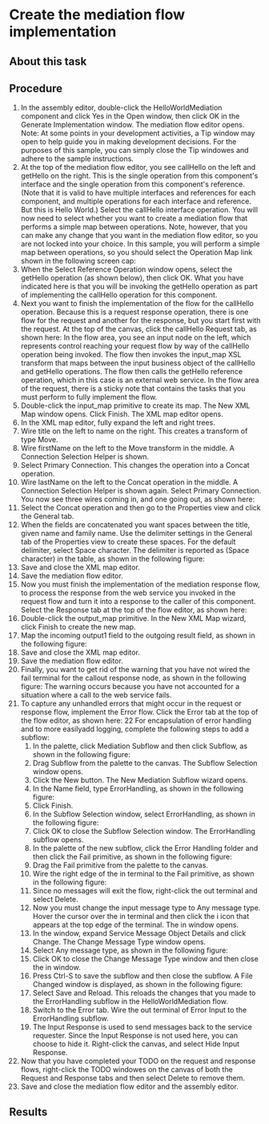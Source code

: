 <!-- image -->

# Create the mediation flow implementation

## About this task

## Procedure

1. In the assembly editor, double-click the HelloWorldMediation component
and click Yes in the Open window, then click OK in the
Generate Implementation window. The mediation flow editor opens.
Note: At some points in your development activities, a Tip window
may open to help guide you in making development decisions. For the
purposes of this sample, you can simply close the Tip windowes and
adhere to the sample instructions.
2. At the top of the mediation flow editor, you see callHello on
the left and getHello  on the right. This is the single operation
from this component's interface and the single operation from
this component's reference. (Note that it is valid to have multiple
interfaces and references for each component, and multiple operations
for each interface and reference. But this is Hello World.)
Select the callHello interface operation. You
will now need to select whether you want to create a mediation flow
that performs a simple map between operations. Note, however, that
you can make any change that you want in the mediation flow editor,
so you are not locked into your choice. In this sample, you will perform
a simple map between operations, so you should select the Operation
Map link shown in the following screen cap:
3. When the Select Reference Operation window opens, select
the getHello operation (as shown below), then
click OK.  What you have
indicated here is that you will be invoking the getHello operation
as part of implementing the callHello operation for this component.
4. Next you want to finish the implementation of the flow for
the callHello operation. Because this is a request response
operation, there is one flow for the request and another for the response,
but you start first with the request. At the top of the canvas, click
the callHello Request tab, as shown here:    In the flow area, you see an input node
on the left, which represents control reaching your request flow by
way of the callHello operation being invoked. The flow then invokes
the input\_map XSL transform that maps between the input business object
of the callHello and getHello operations. The flow then calls the
getHello reference operation, which in this case is an external web
service. In the flow area of the request, there is a sticky note that
contains the tasks that you must perform to fully implement the flow.
5. Double-click the input\_map primitive
to create its map. The New XML Map  window opens. Click Finish.
The XML map editor opens.
6. In the XML map editor, fully expand the left and right
trees.
7. Wire title on the left to name on the right.
This creates a transform of type Move.
8. Wire firstName on the left to the Move transform
in the middle. A Connection Selection Helper is shown.
9. Select Primary Connection. This
changes the operation into a Concat operation.
10. Wire lastName on the left to the Concat operation
in the middle. A Connection Selection Helper is shown again. Select Primary
Connection. You now see three wires coming in, and one
going out, as shown here:
11. Select the Concat operation and then go to the Properties 
view and click the General tab.
12. When the fields are concatenated you want spaces between
the title, given name and family name. Use the delimiter settings
in the General tab of the Properties view
to create these spaces. For the default delimiter, select Space
character. The delimiter is reported as (Space
character) in the table, as shown in the following figure:
13. Save and close the XML map editor.
14. Save the mediation flow editor.
15. Now you must finish the implementation of the mediation response 
flow, to process the response from the web service you invoked in
the request flow and turn it into a response to the caller of this
component. Select the Response  tab at the top of the flow
editor, as shown here:
16. Double-click the output\_map primitive.
In the New XML Map wizard, click Finish to
create the new map.
17. Map the incoming output1 field to the outgoing result 
field, as shown in the following figure:
18. Save and close the XML map editor.
19. Save the mediation flow editor.
20. Finally, you want to get rid of the warning that you have
not wired the fail terminal for the callout response node, as shown
in the following figure: 
The warning occurs because you have not accounted for a situation
where a call to the web service fails.
21. To capture any unhandled errors that might occur in the
request or response flow, implement the Error flow. Click the Error
tab at the top of the flow editor, as shown here:
22 For encapsulation of error handling and to more easilyadd logging, complete the following steps to add a subflow:
    1. In the palette, click Mediation Subflow and
then click Subflow, as shown in the following
figure:
    2. Drag Subflow from the palette to the canvas. The Subflow
Selection window opens.
    3. Click the New button. The New
Mediation Subflow wizard opens.
    4. In the Name field, type ErrorHandling,
as shown in the following figure:
    5. Click Finish.
    6. In the Subflow Selection window, select ErrorHandling,
as shown in the following figure:
    7. Click OK to close the Subflow
Selection window. The ErrorHandling subflow opens.
    8. In the palette of the new subflow, click the Error
Handling folder and then click the Fail primitive,
as shown in the following figure:
    9. Drag the Fail primitive from
the palette to the canvas.
    10. Wire the right edge of the in terminal
to the Fail primitive, as shown in the following
figure:
    11. Since no messages will exit the flow, right-click the out terminal
and select Delete.
    12. Now you must change the input message type to Any
message type. Hover the cursor over the in terminal
and then click the i icon that appears at the
top edge of the terminal. The in window opens.
    13. In the window, expand Service Message Object
Details and click Change. The Change
Message Type window opens.
    14. Select Any message type, as shown
in the following figure:
    15. Click OK to close the Change
Message Type window and then close the in window.
    16. Press Ctrl-S to save the subflow
and then close the subflow. A File Changed window is displayed, as
shown in the following figure:
    17. Select Save and Reload. This
reloads the changes that you made to the ErrorHandling subflow in
the HelloWorldMediation flow.
    18. Switch to the Error tab. Wire the out terminal of Error
Input to the ErrorHandling subflow.
    19. The Input Response is used to send messages back to
the service requester. Since the Input Response is not used here,
you can choose to hide it. Right-click the canvas, and select Hide
Input Response.
23. Now that you have completed your TODO on the request and
response flows, right-click the TODO windowes on the canvas of both
the Request and Response tabs and then select Delete to
remove them.
24. Save and close the mediation flow editor and the assembly
editor.

## Results